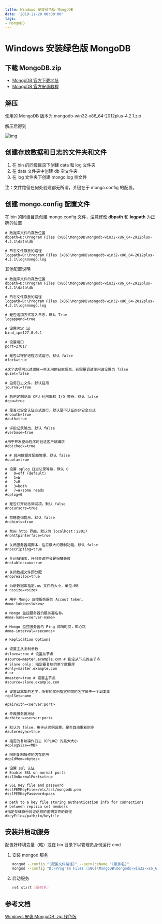 ```yaml
---
title: Windows 安装绿色版 MongoDB
date: '2019-11-20 00:00:00'
tags:
- MongoDB
---
```


# Windows 安装绿色版 MongoDB

## 下载 MongoDB.zip

- [MongoDB 官方下载地址](https://www.mongodb.com/download-center/community)
- [MongoDB 官方安装教程](https://docs.mongodb.com/manual/tutorial/install-mongodb-on-windows/)

## 解压

使用的 MongoDB 版本为 mongodb-win32-x86_64-2012plus-4.2.1.zip

解压后得到

 ![img](https://gitee.com/swang-harbin/pic-bed/raw/master/images/2021/20210222193328.png)

## 创建存放数据和日志的文件夹和文件

1. 在 bin 的同级目录下创建 data 和 log 文件夹
2. 在 data 文件夹中创建 db 空文件夹
3. 在 log 文件夹下创建 mongo.log 空文件

注：文件路径在何处创建都无所谓，关键在于 mongo.config 的配置。

## 创建 mongo.config 配置文件

在 bin 的同级目录创建 mongo.config 文件，注意修改 **dbpath** 和 **logpath** 为正确的位置

```properties
# 数据库文件的存放位置
dbpath=D:\Program Files (x86)\MongoDB\mongodb-win32-x86_64-2012plus-4.2.1\data\db

# 日志文件存放的路径
logpath=D:\Program Files (x86)\MongoDB\mongodb-win32-x86_64-2012plus-4.2.1\log\mongo.log
```

其他配置说明

```properties
# 数据库文件的存放位置
dbpath=D:\Program Files (x86)\MongoDB\mongodb-win32-x86_64-2012plus-4.2.1\data\db

# 日志文件存放的路径
logpath=D:\Program Files (x86)\MongoDB\mongodb-win32-x86_64-2012plus-4.2.1\log\mongo.log
 
# 是否追加方式写入日志，默认 True
logappend=true
 
# 设置绑定 ip
bind_ip=127.0.0.1

# 设置端口
port=27017
 
# 是否以守护进程方式运行，默认 false
#fork=true
 
#这个选项可以过滤掉一些无用的日志信息，若需要调试使用请设置为 false
quiet=false
 
# 启用日志文件，默认启用
journal=true
 
# 启用定期记录 CPU 利用率和 I/O 等待，默认 false
#cpu=true
 
# 是否以安全认证方式运行，默认是不认证的非安全方式
#noauth=true
#auth=true
 
# 详细记录输出，默认 false
#verbose=true
 
#用于开发驱动程序时验证客户端请求
#objcheck=true
 
# # 启用数据库配额管理，默认 false
#quota=true
 
# 设置 oplog 日志记录等级，默认 0
#   0=off (default)
#   1=W
#   2=R
#   3=both
#   7=W+some reads
#oplog=0
 
# 是否打开动态调试项，默认 false
#nocursors=true
 
# 忽略查询提示，默认 false
#nohints=true
 
# 禁用 http 界面，默认为 localhost：28017
#nohttpinterface=true
 
# 关闭服务器端脚本，这将极大的限制功能，默认 false
#noscripting=true
 
# 关闭扫描表，任何查询将会是扫描失败
#notablescan=true
 
# 关闭数据文件预分配
#noprealloc=true
 
# 为新数据库指定.ns 文件的大小，单位:MB
# nssize=<size>
 
# 用于 Mongo 监控服务器的 Accout token。
#mms-token=<token>
 
# Mongo 监控服务器的服务器名称。
#mms-name=<server-name>
 
# Mongo 监控服务器的 Ping 间隔时间，即心跳
#mms-interval=<seconds>
 
# Replication Options
 
# 设置主从复制参数
#slave=true # 设置从节点
#source=master.example.com # 指定从节点的主节点
# Slave only: 指定要复制的单个数据库
#only=master.example.com
# or
#master=true # 设置主节点
#source=slave.example.com 
 
# 设置副本集的名字，所有的实例指定相同的名字属于一个副本集
replSet=name
 
#pairwith=<server:port>
 
# 仲裁服务器地址
#arbiter=<server:port>
 
# 默认为 false，用于从实例设置。是否自动重新同步
#autoresync=true
 
# 指定的复制操作日志（OPLOG）的最大大小
#oplogSize=<MB>
 
# 限制复制操作的内存使用
#opIdMem=<bytes>
 
# 设置 ssl 认证
# Enable SSL on normal ports
#sslOnNormalPorts=true
 
# SSL Key file and password
#sslPEMKeyFile=/etc/ssl/mongodb.pem
#sslPEMKeyPassword=pass
 
# path to a key file storing authentication info for connections
# between replica set members
#指定存储身份验证信息的密钥文件的路径
#keyFile=/path/to/keyfile
```

## 安装并启动服务

配置好环境变量（略）或在 bin 目录下以管理员身份运行 cmd

1. 安装 mongod 服务

   ```bash
   mongod --config "[配置文件路径]" --serviceName "[服务名]"
   mongod --config "D:\Program Files (x86)\MongoDB\mongodb-win32-x86_64-2012plus-4.2.1\mongo.config" --serviceName MongoDB --install
   ```

2. 启动服务

   ```bash
   net start [服务名]
   ```

## 参考文档

[Windows 安装 MongoDB .zip 绿色版](https://blog.csdn.net/HTouying/article/details/88428452)
